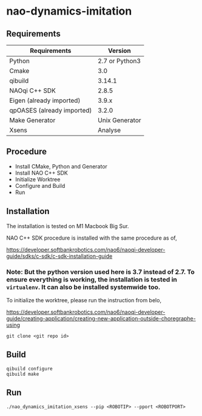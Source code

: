 # nao-dynamics-imitation

## Requirements

Requirements  | Version
------------- | -------------
Python  | 2.7 or Python3
Cmake  | 3.0
qibuild | 3.14.1
NAOqi C++ SDK | 2.8.5
Eigen (already imported) | 3.9.x
qpOASES (already imported) | 3.2.0
Make Generator | Unix Generator
Xsens | Analyse


## Procedure


* Install CMake, Python and Generator
* Install NAO C++ SDK   
* Initialize Worktree
* Configure and Build
* Run


## Installation

The installation is tested on M1 Macbook Big Sur.

NAO C++ SDK procedure is installed with the same procedure as of,

https://developer.softbankrobotics.com/nao6/naoqi-developer-guide/sdks/c-sdk/c-sdk-installation-guide

### Note: But the python version used here is 3.7 instead of 2.7. To ensure everything is working, the installation is tested in ```virtualenv```. It can also be installed systemwide too.

To initialize the worktree, please run the instruction from belo,

https://developer.softbankrobotics.com/nao6/naoqi-developer-guide/creating-application/creating-new-application-outside-choregraphe-using

```
git clone <git repo id>
```

## Build

```
qibuild configure
qibuild make
```

## Run

```
./nao_dynamics_imitation_xsens --pip <ROBOTIP> --pport <ROBOTPORT>
```
